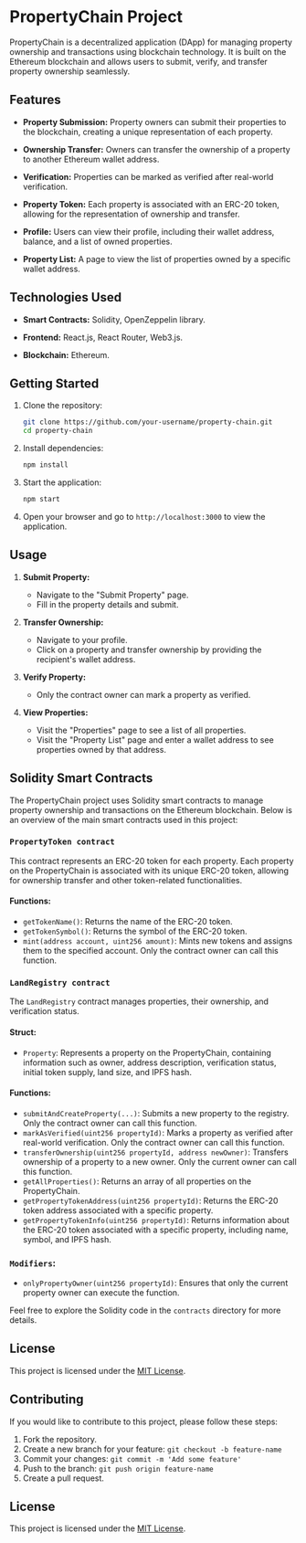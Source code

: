 # PropertyChain Project

PropertyChain is a decentralized application (DApp) for managing property ownership and transactions using blockchain technology. It is built on the Ethereum blockchain and allows users to submit, verify, and transfer property ownership seamlessly.

## Features

- **Property Submission:** Property owners can submit their properties to the blockchain, creating a unique representation of each property.

- **Ownership Transfer:** Owners can transfer the ownership of a property to another Ethereum wallet address.

- **Verification:** Properties can be marked as verified after real-world verification.

- **Property Token:** Each property is associated with an ERC-20 token, allowing for the representation of ownership and transfer.

- **Profile:** Users can view their profile, including their wallet address, balance, and a list of owned properties.

- **Property List:** A page to view the list of properties owned by a specific wallet address.

## Technologies Used

- **Smart Contracts:** Solidity, OpenZeppelin library.
  
- **Frontend:** React.js, React Router, Web3.js.

- **Blockchain:** Ethereum.

## Getting Started

1. Clone the repository:

    ```bash
    git clone https://github.com/your-username/property-chain.git
    cd property-chain
    ```

2. Install dependencies:

    ```bash
    npm install
    ```

3. Start the application:

    ```bash
    npm start
    ```

4. Open your browser and go to `http://localhost:3000` to view the application.

## Usage

1. **Submit Property:**
   - Navigate to the "Submit Property" page.
   - Fill in the property details and submit.

2. **Transfer Ownership:**
   - Navigate to your profile.
   - Click on a property and transfer ownership by providing the recipient's wallet address.

3. **Verify Property:**
   - Only the contract owner can mark a property as verified.

4. **View Properties:**
   - Visit the "Properties" page to see a list of all properties.
   - Visit the "Property List" page and enter a wallet address to see properties owned by that address.

## Solidity Smart Contracts

The PropertyChain project uses Solidity smart contracts to manage property ownership and transactions on the Ethereum blockchain. Below is an overview of the main smart contracts used in this project:

### `PropertyToken contract`

This contract represents an ERC-20 token for each property. Each property on the PropertyChain is associated with its unique ERC-20 token, allowing for ownership transfer and other token-related functionalities.

#### Functions:

- `getTokenName()`: Returns the name of the ERC-20 token.
- `getTokenSymbol()`: Returns the symbol of the ERC-20 token.
- `mint(address account, uint256 amount)`: Mints new tokens and assigns them to the specified account. Only the contract owner can call this function.

### `LandRegistry contract`

The `LandRegistry` contract manages properties, their ownership, and verification status.

#### Struct:

- `Property`: Represents a property on the PropertyChain, containing information such as owner, address description, verification status, initial token supply, land size, and IPFS hash.

#### Functions:

- `submitAndCreateProperty(...)`: Submits a new property to the registry. Only the contract owner can call this function.
- `markAsVerified(uint256 propertyId)`: Marks a property as verified after real-world verification. Only the contract owner can call this function.
- `transferOwnership(uint256 propertyId, address newOwner)`: Transfers ownership of a property to a new owner. Only the current owner can call this function.
- `getAllProperties()`: Returns an array of all properties on the PropertyChain.
- `getPropertyTokenAddress(uint256 propertyId)`: Returns the ERC-20 token address associated with a specific property.
- `getPropertyTokenInfo(uint256 propertyId)`: Returns information about the ERC-20 token associated with a specific property, including name, symbol, and IPFS hash.

### `Modifiers`:

- `onlyPropertyOwner(uint256 propertyId)`: Ensures that only the current property owner can execute the function.

Feel free to explore the Solidity code in the `contracts` directory for more details.

## License

This project is licensed under the [MIT License](LICENSE).


## Contributing

If you would like to contribute to this project, please follow these steps:

1. Fork the repository.
2. Create a new branch for your feature: `git checkout -b feature-name`
3. Commit your changes: `git commit -m 'Add some feature'`
4. Push to the branch: `git push origin feature-name`
5. Create a pull request.

## License

This project is licensed under the [MIT License](LICENSE).

